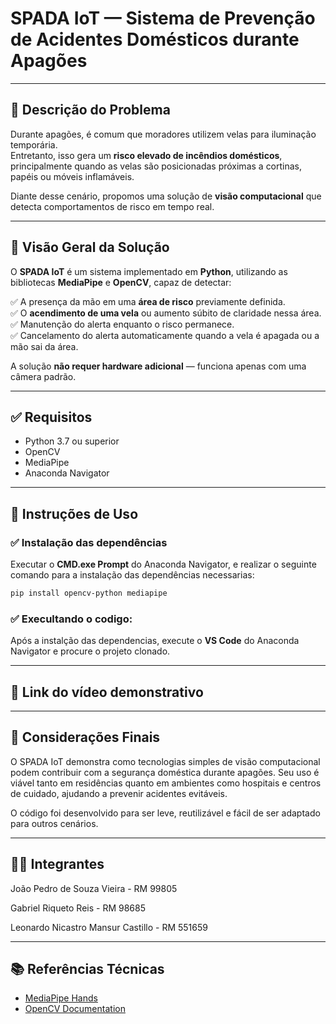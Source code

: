 # SPADA IoT — Sistema de Prevenção de Acidentes Domésticos durante Apagões

---

## 📌 Descrição do Problema

Durante apagões, é comum que moradores utilizem velas para iluminação temporária.  
Entretanto, isso gera um **risco elevado de incêndios domésticos**, principalmente quando as velas são posicionadas próximas a cortinas, papéis ou móveis inflamáveis.

Diante desse cenário, propomos uma solução de **visão computacional** que detecta comportamentos de risco em tempo real.

---

## 🎯 Visão Geral da Solução

O **SPADA IoT** é um sistema implementado em **Python**, utilizando as bibliotecas **MediaPipe** e **OpenCV**, capaz de detectar:

✅ A presença da mão em uma **área de risco** previamente definida.  
✅ O **acendimento de uma vela** ou aumento súbito de claridade nessa área.  
✅ Manutenção do alerta enquanto o risco permanece.  
✅ Cancelamento do alerta automaticamente quando a vela é apagada ou a mão sai da área.

A solução **não requer hardware adicional** — funciona apenas com uma câmera padrão.

---

## ✅ Requisitos

- Python 3.7 ou superior
- OpenCV
- MediaPipe
- Anaconda Navigator

---

## 🚀 Instruções de Uso

### ✅ Instalação das dependências

Executar o **CMD.exe Prompt** do Anaconda Navigator, e realizar o seguinte comando para a instalação das dependências necessarias:

```bash
pip install opencv-python mediapipe
```

### ✅ Execultando o codigo: 

Após a instalção das dependencias, execute o **VS Code** do Anaconda Navigator e procure o projeto clonado. 

---

##  🎥 Link do vídeo demonstrativo



---

## 🚀 Considerações Finais

O SPADA IoT demonstra como tecnologias simples de visão computacional podem contribuir com a segurança doméstica durante apagões.
Seu uso é viável tanto em residências quanto em ambientes como hospitais e centros de cuidado, ajudando a prevenir acidentes evitáveis.

O código foi desenvolvido para ser leve, reutilizável e fácil de ser adaptado para outros cenários.

---

## 👨‍💻 Integrantes

João Pedro de Souza Vieira - RM 99805

Gabriel Riqueto Reis - RM 98685

Leonardo Nicastro Mansur Castillo - RM 551659

---

## 📚 Referências Técnicas

- [MediaPipe Hands](https://mediapipe-readthedocs-io.translate.goog/en/latest/solutions/hands.html?_x_tr_sl=en&_x_tr_tl=pt&_x_tr_hl=pt&_x_tr_pto=tc)
- [OpenCV Documentation](https://docs.opencv.org/4.x/d6/d00/tutorial_py_root.html)
